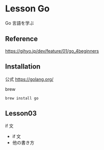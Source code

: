 # Lesson Go

Go 言語を学ぶ

## Reference

https://gihyo.jp/dev/feature/01/go_4beginners

## Installation

公式 https://golang.org/

brew

```
brew install go
```

## Lesson03

if 文

- if 文
- 他の書き方
